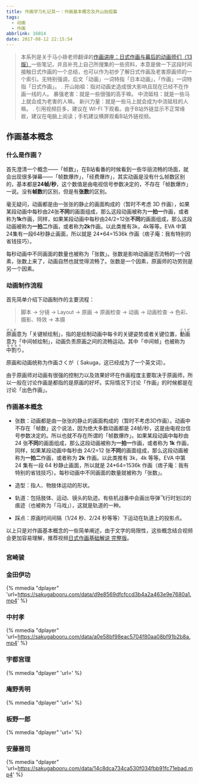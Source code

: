 ```yaml
---
title: 作画学习札记其一：作画基本概念及开山始祖篇
tags:
  - 动画
  - 作画
abbrlink: 16014
date: 2017-08-12 22:15:54
---
```

> 本系列是关于马小褂老师翻译的[作画讲座：日式作画与幕后的动画师们（13版）](https://www.bilibili.com/video/av913002/)一些笔记，并且补充上自己所搜集的一些资料，本意是做一下这段时间接触日式作画的一个总结，也可以作为初步了解日式作画及老害原画师的一个索引。无特别强调，后文「动画」一词特指「日本动画」，「作画」一词特指「日式作画」。
.
> 开山始祖：指对动画史造成很大影响且现在已经不在作画一线的人。
暴强老害：就是一些很强的高手嘛。
中流砥柱：就是一些马上就会成为老害的人嘛。
新兴力量：就是一些马上就会成为中流砥柱的人嘛。
.
>引用视频巨多，建议在 WI-FI 下观看。由于B站外链显示不正常缘故，建议在电脑上阅读；手机建议横屏观看B站外链视频。


## 作画基本概念

### 什么是作画？

首先澄清一个概念——「帧数」，在B站看番的时候看到一些华丽流畅的场面，就会出现很多弹幕——「帧数爆炸」，「经费爆炸」，其实动画是没有什么帧数区别的，基本都是**24帧/秒**，这个数值是由电视信号参数决定的，不存在「帧数爆炸」一说。没有**帧数**的区别，但是有**张数**的区别。

毫无疑问，动画都是由一张张的静止的画面构成的（暂时不考虑 3D 作画），如果某段动画中每秒由24张**不同**的画面组成，那么这段动画被称为**一拍一**作画，或者称为**1k**作画，同样，如果某段动画中每秒由24/2=12张**不同**的画面组成，那么这段动画被称为**一拍二**作画，或者称为**2k**作画。以此类推有3k，4k等等。EVA 中第24集有一段64秒静止画面，所以就是 24*64=1536k 作画（痞子庵：我有特别的省钱技巧）。

每秒动画中不同画面的数量也被称为「张数」。张数是影响动画是否流畅的一个因素，张数上来了，动画自然也就觉得流畅了。张数是一个因素，原画师的功劳则是另一个因素。


### 动画制作流程

首先简单介绍下动画制作的主要流程：

> 脚本 -> 分镜 -> Layout -> 原画 -> 原画检查 -> 动画 -> 动画检查 -> 色彩、摄影、特效 -> 本摄

<span lang='ja'><ruby>原画<rp>（</rp><rt>げんが</rt><rp>）</rp></ruby></sapn>意为「关键帧绘制」，指的是绘制动画中每卡的关键姿势或者关键位置，<span lang='ja'><ruby>動画<rp>（</rp><rt>どうが</rt><rp>）</rp></ruby></sapn>意为「中间帧绘制」，动画负责原画之间的流畅运动。其中「中间帧」也被称为<span lang='ja'><ruby>中割り<rp>（</rp><rt>なかわり</rt><rp>）</rp></ruby></sapn>。

原画和动画统称为<ruby><span lang='ja'>作画<rp>（</rp><rt>さくが</rt><rp>）</rp></ruby></sapn>（ Sakuga，这已经成为了一个英文词）。

由于原画师对动画有很强的控制力以及效果好坏在作画程度主要取决于原画师，所以一般在讨论作画是都指的是原画的好坏。实际情况下讨论「作画」的时候都是在讨论「出色作画」。

### 作画基本概念

* 张数：动画都是由一张张的静止的画面构成的（暂时不考虑3D作画）。动画中不存在「帧数」这个说法，因为绝大多数动画都是 24帧/秒，这是由电视台信号参数决定的。所以也就不存在所谓的「帧数爆炸」。如果某段动画中每秒由 24 张**不同**的画面组成，那么这段动画被称为**一拍一**作画，或者称为 **1k** 作画，同样，如果某段动画中每秒由 24/2=12 张**不同**的画面组成，那么这段动画被称为**一拍二**作画，或者称为 **2k** 作画。以此类推有 3k，4k 等等。EVA 中第 24 集有一段 64 秒静止画面，所以就是 24*64=1536k 作画（痞子庵：我有特别的省钱技巧）。每秒动画中不同画面的数量就被称为「张数」。

* 造型：指人、物肢体运动的形状。

* 轨道：包括肢体、运动、镜头的轨迹。有些机战番中会画出导弹飞行时划过的痕迹（也被称为「马戏」），这就是轨道的一种。

* 踩点：原画时间间隔（1/24 秒、2/24 秒等等）下运动在轨道上的投影点。

以上只是对作画基本概念的一些简单阐述，由于文字的局限性，这些概念结合视频会更加容易理解，推荐视频[日式作画基础解说 完整版](https://www.bilibili.com/video/av2251266/)。


## 

### 宫崎骏



### 金田伊功

{% mmedia "dplayer" 'url=https://sakugabooru.com/data/d9e8569dfcfccd3b4a2a463e9e7680a1.mp4' %}

### 中村孝

{% mmedia "dplayer" 'url=https://sakugabooru.com/data/a0e58bf98eac5704f80aa08bf91b2b8a.mp4' %}

### 宇都宫理

{% mmedia "dplayer" 'url=' %}


### 庵野秀明

{% mmedia "dplayer" 'url=' %}


### 板野一郎

{% mmedia "dplayer" 'url=' %}


### 安藤雅司

{% mmedia "dplayer" 'url=https://sakugabooru.com/data/14c8dca734ca530f034fbb91fc71ebad.mp4' %}
